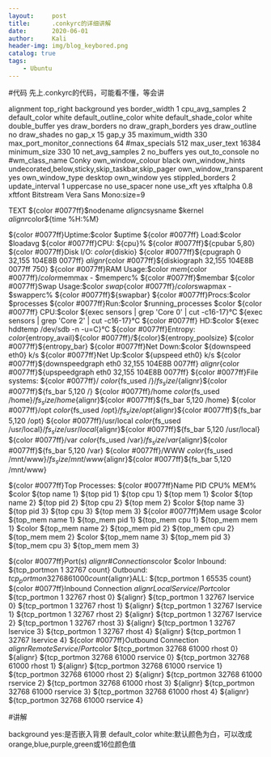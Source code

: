 ```yaml
---
layout:     post
title:      .conkyrc的详细讲解
date:       2020-06-01
author:     Kali
header-img: img/blog_keybored.png
catalog: true
tags:
    - Ubuntu
---
```


#代码
先上.conkyrc的代码，可能看不懂，等会讲

alignment top_right
background yes
border_width 1
cpu_avg_samples 2
default_color white
default_outline_color white
default_shade_color white
double_buffer yes
draw_borders no
draw_graph_borders yes
draw_outline no
draw_shades no
gap_x 15
gap_y 35 
maximum_width 330
max_port_monitor_connections 64
#max_specials 512
max_user_text 16384
minimum_size 330 10
net_avg_samples 2
no_buffers yes
out_to_console no
#wm_class_name Conky
own_window_colour black
own_window_hints undecorated,below,sticky,skip_taskbar,skip_pager
own_window_transparent yes
own_window_type desktop
own_window yes
stippled_borders 2
update_interval 1
uppercase no
use_spacer none
use_xft yes
xftalpha 0.8
xftfont  Bitstream Vera Sans Mono:size=9

TEXT
${color #0077ff}$nodename     ${alignc}$sysname $kernel ${alignr}$color${time %H:%M}

${color #0077ff}Uptime:$color $uptime ${color #0077ff} Load:$color $loadavg
${color #0077ff}CPU: ${cpu}% ${color #0077ff}${cpubar 5,80}  ${color #0077ff}Disk I/O: $color${diskio}
${color #0077ff}${cpugraph 0 32,155 104E8B 0077ff} $alignr${color #0077ff}${diskiograph 32,155 104E8B 0077ff 750}
${color #0077ff}RAM Usage:$color $mem${color #0077ff}/${color}$memmax - $memperc% ${color #0077ff}$membar
${color #0077ff}Swap Usage:$color $swap${color #0077ff}/${color}$swapmax - $swapperc% ${color #0077ff}${swapbar}
${color #0077ff}Procs:$color $processes ${color #0077ff}Run:$color $running_processes $color ${color #0077ff} CPU:$color ${exec sensors | grep 'Core 0' | cut -c16-17}°C ${exec sensors | grep 'Core 2' | cut -c16-17}°C ${color #0077ff} HD:$color ${exec hddtemp /dev/sdb -n -u=C}°C 
${color #0077ff}Entropy: ${color}${entropy_avail}${color #0077ff}/${color}${entropy_poolsize} ${color #0077ff}${entropy_bar}
${color #0077ff}Net Down:$color ${downspeed eth0} k/s      ${color #0077ff}Net Up:$color ${upspeed eth0} k/s
${color #0077ff}${downspeedgraph eth0 32,155 104E8B 0077ff} $alignr${color #0077ff}${upspeedgraph eth0 32,155 104E8B 0077ff}
${color #0077ff}File systems:
 ${color #0077ff}/          $color${fs_used /}/${fs_size /}${alignr}${color #0077ff}${fs_bar 5,120 /}
 ${color #0077ff}/home      $color${fs_used /home}/${fs_size /home}${alignr}${color #0077ff}${fs_bar 5,120 /home}
 ${color #0077ff}/opt       $color${fs_used /opt}/${fs_size /opt}${alignr}${color #0077ff}${fs_bar 5,120 /opt}
 ${color #0077ff}/usr/local $color${fs_used /usr/local}/${fs_size /usr/local}${alignr}${color #0077ff}${fs_bar 5,120 /usr/local}
 ${color #0077ff}/var       $color${fs_used /var}/${fs_size /var}${alignr}${color #0077ff}${fs_bar 5,120 /var}
 ${color #0077ff}/WWW       $color${fs_used /mnt/www}/${fs_size /mnt/www}${alignr}${color #0077ff}${fs_bar 5,120 /mnt/www}

${color #0077ff}Top Processes:
${color #0077ff}Name              PID     CPU%   MEM%
$color ${top name 1} ${top pid 1} ${top cpu 1} ${top mem 1}
$color ${top name 2} ${top pid 2} ${top cpu 2} ${top mem 2}
$color ${top name 3} ${top pid 3} ${top cpu 3} ${top mem 3}
${color #0077ff}Mem usage
$color ${top_mem name 1} ${top_mem pid 1} ${top_mem cpu 1} ${top_mem mem 1}
$color ${top_mem name 2} ${top_mem pid 2} ${top_mem cpu 2} ${top_mem mem 2}
$color ${top_mem name 3} ${top_mem pid 3} ${top_mem cpu 3} ${top_mem mem 3}
 
${color #0077ff}Port(s) ${alignr} \#Connections$color
$color Inbound: ${tcp_portmon 1 32767 count}  Outbound: ${tcp_portmon 32768 61000 count}${alignr}ALL: ${tcp_portmon 1 65535 count}
${color #0077ff}Inbound Connection ${alignr} Local Service/Port$color
 ${tcp_portmon 1 32767 rhost 0} ${alignr} ${tcp_portmon 1 32767 lservice 0}
 ${tcp_portmon 1 32767 rhost 1} ${alignr} ${tcp_portmon 1 32767 lservice 1}
 ${tcp_portmon 1 32767 rhost 2} ${alignr} ${tcp_portmon 1 32767 lservice 2}
 ${tcp_portmon 1 32767 rhost 3} ${alignr} ${tcp_portmon 1 32767 lservice 3}
 ${tcp_portmon 1 32767 rhost 4} ${alignr} ${tcp_portmon 1 32767 lservice 4}
${color #0077ff}Outbound Connection ${alignr} Remote Service/Port$color
 ${tcp_portmon 32768 61000 rhost 0} ${alignr} ${tcp_portmon 32768 61000 rservice 0}
 ${tcp_portmon 32768 61000 rhost 1} ${alignr} ${tcp_portmon 32768 61000 rservice 1}
 ${tcp_portmon 32768 61000 rhost 2} ${alignr} ${tcp_portmon 32768 61000 rservice 2}
 ${tcp_portmon 32768 61000 rhost 3} ${alignr} ${tcp_portmon 32768 61000 rservice 3}
 ${tcp_portmon 32768 61000 rhost 4} ${alignr} ${tcp_portmon 32768 61000 rservice 4}

#讲解

background yes:是否嵌入背景
default_color white:默认颜色为白，可以改成orange,blue,purple,green或16位颜色值


















